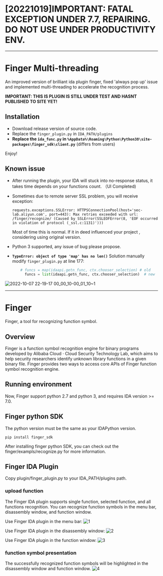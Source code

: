 # [20221019]IMPORTANT: FATAL EXCEPTION UNDER 7.7, REPAIRING. DO NOT USE UNDER PRODUCTIVITY ENV.
-----
# Finger Multi-threading

An improved version of brilliant ida plugin finger, fixed 'always pop up' issue and implemented multi-threading to accelerate the recognition process.

**IMPORTANT: THIS IS PLUGIN IS STILL UNDER TEST AND HASNT PUBLISHED TO SITE YET!**

## Installation

* Download release version of source code.
* Replace the `finger_plugin.py` in `IDA_PATH/plugins`
* **Replace the `ida_func.py` in `%AppData%\Roaming\Python\Python38\site-packages\finger_sdk\client.py`** (differs from users)

Enjoy!

## Known issue

* After running the plugin, your IDA will stuck into no-response status, it takes time depends on your functions count. （UI Completed)

* Sometimes due to remote server SSL problem, you will receive exception:

  ```
  requests.exceptions.SSLError: HTTPSConnectionPool(host='sec-lab.aliyun.com', port=443): Max retries exceeded with url: /finger/recognize/ (Caused by SSLError(SSLEOFError(8, 'EOF occurred in violation of protocol (_ssl.c:1131)')))
  ```

  Most of time this is normal. If it in deed influenced your project , considering using original version.
* Python 3 supported, any issue of bug please propose.

* **`TypeError: object of type 'map' has no len()`** Solution manually modify `finger_plugin.py` at line 177:  
``` python
       # funcs = map(idaapi.getn_func, ctx.chooser_selection) # old
         funcs = list(idaapi.getn_func, ctx.chooser_selection)  # new
```  
![2022-10-07 22-19-17 00_00_10-00_01_10~1](https://user-images.githubusercontent.com/20926583/194583856-81b9a536-9918-4eec-bb44-ba6a308ec007.gif)









-----
# Finger
Finger, a tool for recognizing function symbol.

## Overview
Finger is a function symbol recognition engine for binary programs developed by Alibaba Cloud · Cloud Security Technology Lab, which aims to help security researchers identify unknown library functions in a given binary file.
Finger provides two ways to access core APIs of Finger function symbol recognition engine.

## Running environment
Now, Finger support python 2.7 and python 3, and requires IDA version >= 7.0.

## Finger python SDK
The python version must be the same as your IDAPython version.
~~~
pip install finger_sdk
~~~
After installing finger python SDK, you can check out the finger/exampls/recognize.py for more information.

## Finger IDA Plugin
Copy plugin/finger_plugin.py to your IDA_PATH/plugins path.
### upload function
The Finger IDA plugin supports single function, selected function, and all functions recognition. You can recognize function symbols in the menu bar, disassembly window, and function window.

Use Finger IDA plugin in the menu bar:
![1](images/1.png)

Use Finger IDA plugin in the disassembly window:
![2](images/2.png)

Use Finger IDA plugin in the function window:
![3](images/3.png)

### function symbol presentation
The successfully recognized function symbols will be highlighted in the disassembly window and function window.
![4](images/4.png)

